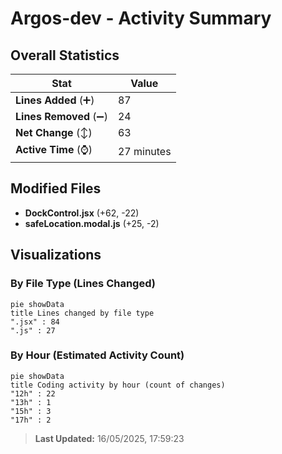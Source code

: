 # Argos-dev - Activity Summary 

## Overall Statistics

| Stat                   | Value                                                             |
| ---------------------- | ----------------------------------------------------------------- |
| **Lines Added** (➕)   | 87                                          |
| **Lines Removed** (➖) | 24                                        |
| **Net Change** (↕)    | 63                |
| **Active Time** (⌚)   | 27 minutes |


## Modified Files
- **DockControl.jsx** (+62, -22)
- **safeLocation.modal.js** (+25, -2)

## Visualizations

### By File Type (Lines Changed)

```mermaid
pie showData
title Lines changed by file type
".jsx" : 84
".js" : 27
```

### By Hour (Estimated Activity Count)

```mermaid
pie showData
title Coding activity by hour (count of changes)
"12h" : 22
"13h" : 1
"15h" : 3
"17h" : 2
```


> **Last Updated:** 16/05/2025, 17:59:23